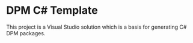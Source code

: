 # DPM C# Template

This project is a Visual Studio solution which is a basis for generating C# DPM packages.